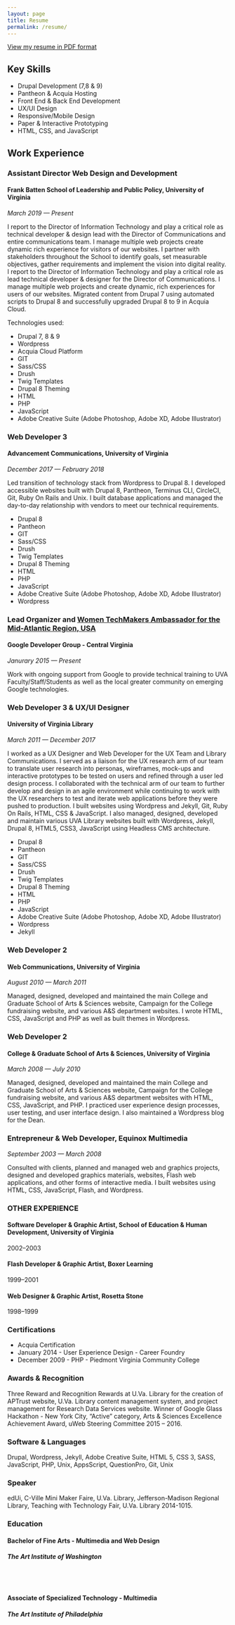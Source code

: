 ```yaml
---
layout: page
title: Resume
permalink: /resume/
---
```



<a href="{{ site.github.url }}/images/StarrieWilliamsonresume2023.pdf" >View my resume in PDF format</a>


<h2>Key Skills</h2>

<ul>
<li>Drupal Development (7,8 & 9)</li>
<li>Pantheon & Acquia Hosting</li>
<li>Front End &amp; Back End Development</li>
<li>UX/UI Design </li>
<li>Responsive/Mobile Design</li>
<li>Paper & Interactive Prototyping</li>
<li>HTML, CSS, and JavaScript</li>
</ul>


<h2> Work Experience</h2>
<h3>Assistant Director Web Design and Development</h3>
<h4>Frank Batten School of Leadership and Public Policy, University of Virginia</h4>

<p><i>March 2019 — Present</i></p>

<p>I report to the Director of Information Technology and play a critical role as technical developer & design lead with the Director of Communications and entire communications team. I manage multiple web projects create dynamic rich experience for visitors of our websites.  I partner with stakeholders throughout the School to identify goals, set measurable objectives, gather requirements and implement the vision into digital reality. I report to the Director of Information Technology and play
a critical role as lead technical developer & designer for the Director of Communications. I manage multiple web projects and create dynamic, rich experiences for users of our websites. Migrated content from Drupal 7 using automated scripts to Drupal 8 and successfully upgraded Drupal 8 to 9 in Acquia Cloud.</p>


Technologies used:
<ul>
<li>Drupal 7, 8 & 9</li>
<li>Wordpress</li>
<li>Acquia Cloud Platform</li>
<li>GIT</li>
<li>Sass/CSS</li>
<li>Drush</li>
<li>Twig Templates</li>
<li>Drupal 8 Theming</li>
<li>HTML</li>
<li>PHP</li>
<li>JavaScript</li>
<li>Adobe Creative Suite (Adobe Photoshop, Adobe XD, Adobe Illustrator)</li>
</ul>


<h3>Web Developer 3</h3>
<h4>Advancement Communications, University of Virginia</h4>

<p><i>December 2017 — February 2018</i></p>

<p>Led transition of technology stack from Wordpress to Drupal 8.  I developed accessible websites built with Drupal 8, Pantheon, Terminus CLI, CircleCI, Git, Ruby On Rails and Unix. I built database applications and managed the day-to-day relationship with vendors to meet our technical requirements.</p>

<ul>
<li>Drupal 8</li>
<li>Pantheon</li>
<li>GIT</li>
<li>Sass/CSS</li>
<li>Drush</li>
<li>Twig Templates</li>
<li>Drupal 8 Theming</li>
<li>HTML</li>
<li>PHP</li>
<li>JavaScript</li>
<li>Adobe Creative Suite (Adobe Photoshop, Adobe XD, Adobe Illustrator)</li>
<li>Wordpress</li>
</ul>


<h3>Lead Organizer and <a href="https://www.womentechmakers.com/ambassadors/profiles/605c6b0737b30f65d9a8514a/starrie_williamson">Women TechMakers Ambassador for the Mid-Atlantic Region, USA</a></h3>
<h4>Google Developer Group - Central Virginia</h4>
<p><i>Janurary 2015 — Present</i></p>

<p>Work with ongoing support from Google to provide technical training to UVA Faculty/Staff/Students as well as the local greater community on emerging Google technologies.</p>


<h3>Web Developer 3 & UX/UI Designer</h3>
<h4>University of Virginia Library</h4>

<p><i>March 2011 — December 2017</i></p>

<p>I worked as a UX Designer and Web Developer for the UX Team and Library Communications. I served as a liaison for the UX research arm of our team to translate user research into personas, wireframes, mock-ups and interactive prototypes to be tested on users and refined through a user led design  process. I collaborated with the technical arm of our team to further develop and design in an agile environment while continuing to work with the UX researchers to test and iterate web applications before they were pushed to production. I built websites using Wordpress and Jekyll, Git, Ruby On Rails, HTML, CSS & JavaScript. I also managed, designed, developed and maintain various UVA Library websites built with Wordpress, Jekyll, Drupal 8, HTML5, CSS3, JavaScript using Headless CMS architecture.
</p>

<ul>
<li>Drupal 8</li>
<li>Pantheon</li>
<li>GIT</li>
<li>Sass/CSS</li>
<li>Drush</li>
<li>Twig Templates</li>
<li>Drupal 8 Theming</li>
<li>HTML</li>
<li>PHP</li>
<li>JavaScript</li>
<li>Adobe Creative Suite (Adobe Photoshop, Adobe XD, Adobe Illustrator)</li>
<li>Wordpress</li>
<li>Jekyll</li>
</ul>


<h3>Web Developer 2</h3>
<h4>Web Communications, University of Virginia</h4>

<p><i>August 2010 — March 2011</i></p>

<p>Managed, designed, developed and maintained the main College and Graduate School of Arts &amp; Sciences website, Campaign for the College fundraising website, and various A&S department websites. I wrote HTML, CSS, JavaScript and PHP as well as built themes in Wordpress.</p>

<h3>Web Developer 2</h3>
<h4>College & Graduate School of Arts & Sciences, University of Virginia</h4>

<p><i>March 2008 — July 2010 </i></p>

<p>Managed, designed, developed and maintained the main College and Graduate School of Arts &amp;
Sciences website, Campaign for the College fundraising website, and various A&S department
websites with HTML, CSS, JavaScript, and PHP. I practiced user experience design processes, user testing, and user interface design. I also maintained a Wordpress blog for the Dean.</p>

<h3>Entrepreneur &amp; Web Developer, Equinox Multimedia</h3>

<p><i>September 2003 — March 2008</i></p>    

<p>Consulted with clients, planned and managed web and graphics projects, designed and developed graphics materials, websites, Flash web applications, and other forms of interactive media. I built websites using HTML, CSS, JavaScript, Flash, and Wordpress.</p>

<h3>OTHER EXPERIENCE</h3>

<h4>Software Developer &amp; Graphic Artist, School of Education &amp; Human Development, University of Virginia</h4>

<p>2002–2003</p>

<h4>Flash Developer & Graphic Artist, Boxer Learning</h4>

<p>1999–2001</p>

<h4>Web Designer & Graphic Artist, Rosetta Stone</h4>

<p>1998–1999</p>




<h3>Certifications</h3>

<ul>
<li>Acquia Certification</li>
<li>January 2014 - User Experience Design - Career Foundry</li>

<li>December 2009 - PHP - Piedmont Virginia Community College</li>

</ul>



<h3>Awards & Recognition</h3>

<p>Three Reward and Recognition Rewards at U.Va. Library for the creation of APTrust website, U.Va. Library content management system, and project management for Research Data Services website. Winner of Google Glass Hackathon - New York City,  “Active” category, Arts &amp; Sciences Excellence Achievement Award, uWeb Steering Committee 2015 – 2016.</p>

<h3>Software & Languages</h3>

<p>Drupal, Wordpress, Jekyll, Adobe Creative Suite, HTML 5, CSS 3, SASS, JavaScript, PHP, Unix, AppsScript, QuestionPro, Git, Unix</p>


<h3>Speaker</h3>

<p>edUi, C-Ville Mini Maker Faire, U.Va. Library, Jefferson-Madison Regional Library, Teaching with Technology Fair, U.Va. Library 2014-1015.</p>



<h3>Education</h3>


<h4>Bachelor of Fine Arts - Multimedia and Web Design<h4>
<h5>The Art Institute of Washington</h5>

<br />
<br />
<h4>Associate of Specialized Technology - Multimedia</h4>
<h5>The Art Institute of Philadelphia</h5>

